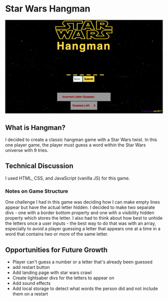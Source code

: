 # Star Wars Hangman

![game screenshot](./assets/screenshot.png)

## What is Hangman?

I decided to create a classic hangman game with a Star Wars twist. In this one player game, the player must guess a word within the Star Wars universe with 9 tries.

## Technical Discussion

I used HTML, CSS, and JavaScript (vanilla JS) for this game.

### Notes on Game Structure

One challenge I had in this game was deciding how I can make empty lines appear but have the actual letter hidden. I decided to make two separate divs - one with a border bottom property and one with a visibility hidden property which stores the letter.
I also had to think about how best to unhide the letters once a user inputs - the best way to do that was with an array, especially to avoid a player guessing a letter that appears one at a time in a word that contains two or more of the same letter.

## Opportunities for Future Growth
- Player can't guess a number or a letter that's already been guessed
- add restart button
- Add landing page with star wars crawl
- Create lightsaber divs for the letters to appear on
- Add sound effects
- Add local storage to detect what words the person did and not include them on a restart
